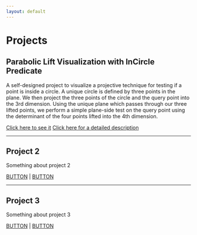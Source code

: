 ```yaml
---
layout: default
---
```


<h1>Projects</h1>

<h2>Parabolic Lift Visualization with InCircle Predicate</h2>

A self-designed project to visualize a projective technique for testing if a point is inside a circle. A unique circle is defined by three points in the plane. We then project the three points of the circle and the query point into the 3rd dimension. Using the unique plane which passes through our three lifted points, we perform a simple plane-side test on the query point using the determinant of the four points lifted into the 4th dimension.

<a class="button-blank" href="https://decision-mouse.github.io/paraboliclift/" target="_blank">Click here to see it</a>
<a class="button-blank" href="#">Click here for a detailed description</a>

<hr>

<h2>Project 2</h2>

Something about project 2

<a class="button-blank" href="#">BUTTON</a>  |  <a class="button-blank" href="#">BUTTON</a>

<hr>

<h2>Project 3</h2>

Something about project 3

<a class="button-blank" href="#">BUTTON</a>  |  <a class="button-blank" href="#">BUTTON</a>
